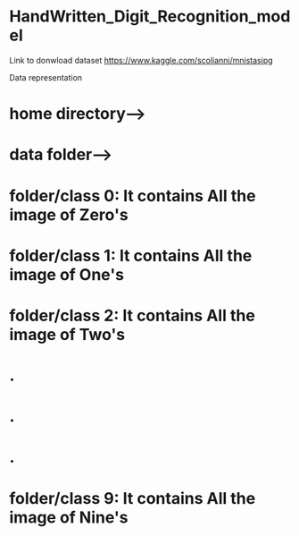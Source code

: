 # HandWritten_Digit_Recognition_model

 Link to donwload dataset
 https://www.kaggle.com/scolianni/mnistasjpg

Data representation
# home directory-->
#            data folder-->
#                          folder/class 0: It contains All the image of Zero's
#                          folder/class 1: It contains All the image of One's
#                          folder/class 2: It contains All the image of Two's
#                          .
#                          .
#                          .
#                          folder/class 9: It contains All the image of Nine's
                    
